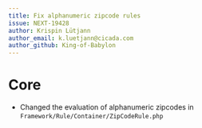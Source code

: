 ```yaml
---
title: Fix alphanumeric zipcode rules
issue: NEXT-19428
author: Krispin Lütjann
author_email: k.luetjann@cicada.com
author_github: King-of-Babylon
---
```

# Core
* Changed the evaluation of alphanumeric zipcodes in `Framework/Rule/Container/ZipCodeRule.php`
